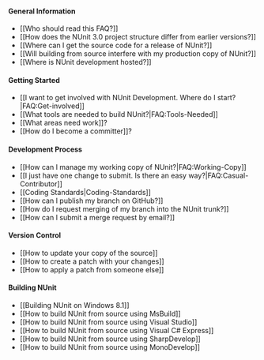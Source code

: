 #### General Information
  * [[Who should read this FAQ?]]
  * [[How does the NUnit 3.0 project structure differ from earlier versions?]]
  * [[Where can I get the source code for a release of NUnit?]]
  * [[Will building from source interfere with my production copy of NUnit?]]
  * [[Where is NUnit development hosted?]]

#### Getting Started

  * [[I want to get involved with NUnit Development. Where do I start?|FAQ:Get-involved]]
  * [[What tools are needed to build NUnit?|FAQ:Tools-Needed]]
  * [[What areas need work]]?
  * [[How do I become a committer]]?

#### Development Process

  * [[How can I manage my working copy of NUnit?|FAQ:Working-Copy]]
  * [[I just have one change to submit. Is there an easy way?|FAQ:Casual-Contributor]]
  * [[Coding Standards|Coding-Standards]]
  * [[How can I publish my branch on GitHub?]]
  * [[How do I request merging of my branch into the NUnit trunk?]]
  * [[How can I submit a merge request by email?]]

#### Version Control

  * [[How to update your copy of the source]]
  * [[How to create a patch with your changes]]
  * [[How to apply a patch from someone else]]

#### Building NUnit

  * [[Building NUnit on Windows 8.1]]
  * [[How to build NUnit from source using MsBuild]]
  * [[How to build NUnit from source using Visual Studio]]
  * [[How to build NUnit from source using Visual C# Express]]
  * [[How to build NUnit from source using SharpDevelop]]
  * [[How to build NUnit from source using MonoDevelop]]

